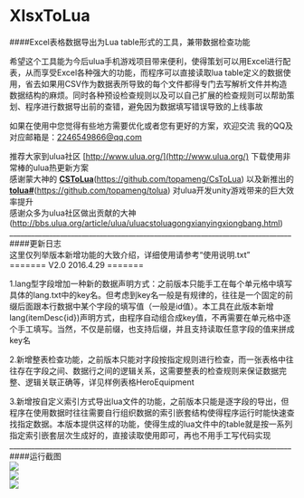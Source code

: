 # XlsxToLua
####Excel表格数据导出为Lua table形式的工具，兼带数据检查功能

希望这个工具能为今后ulua手机游戏项目带来便利，使得策划可以用Excel进行配表，从而享受Excel各种强大的功能，而程序可以直接读取lua table定义的数据使用，省去如果用CSV作为数据表所导致的每个文件都得专门去写解析文件并构造数据结构的麻烦。同时各种预设检查规则以及可以自己扩展的检查规则可以帮助策划、程序进行数据导出前的查错，避免因为数据填写错误导致的上线事故<br/>

如果在使用中您觉得有些地方需要优化或者您有更好的方案，欢迎交流 我的QQ及对应邮箱是：2246549866@qq.com <br/>

推荐大家到ulua社区 [http://www.ulua.org/](http://www.ulua.org/) 下载使用非常棒的ulua热更新方案<br/>
感谢蒙大神的 [<b>CSToLua</b>](https://github.com/topameng/CsToLua)(https://github.com/topameng/CsToLua) 以及新推出的[<b>tolua#</b>](https://github.com/topameng/tolua)(https://github.com/topameng/tolua) 对ulua开发unity游戏带来的巨大效率提升<br/>
感谢众多为ulua社区做出贡献的大神 (http://bbs.ulua.org/article/ulua/uluacstoluagongxianyingxiongbang.html)<br/>
______________________________________________________________________________<br/>
####更新日志<br/>
这里仅列举版本新增功能的大致介绍，详细使用请参考“使用说明.txt”<br/>
======= V2.0 2016.4.29 =======<br/>

1.lang型字段增加一种新的数据声明方式：之前版本只能手工在每个单元格中填写具体的lang.txt中的key名。但考虑到key名一般是有规律的，往往是一个固定的前缀后面跟本行数据中某个字段的填写值（一般是id值）。本工具在此版本新增lang(itemDesc{id})声明方式，由程序自动组合成key值，不再需要在单元格中逐个手工填写。当然，不仅是前缀，也支持后缀，并且支持读取任意字段的值来拼成key名<br/>

2.新增整表检查功能，之前版本只能对字段按指定规则进行检查，而一张表格中往往存在字段之间、数据行之间的逻辑关系，这需要整表的检查规则来保证数据完整、逻辑关联正确等，详见样例表格HeroEquipment<br/>

3.新增按自定义索引方式导出lua文件的功能，之前版本只能是逐字段的导出，但程序在使用数据时往往需要自行组织数据的索引嵌套结构使得程序运行时能快速查找指定数据。本版本提供这样的功能，使得生成的lua文件中的table就是按一系列指定索引嵌套层次生成好的，直接读取使用即可，再也不用手工写代码实现<br/>
______________________________________________________________________________<br/>
####运行截图<br/>
![](https://github.com/zhangqi-ulua/XlsxToLua/blob/master/screenshots/pic1.jpg)<br/>
![](https://github.com/zhangqi-ulua/XlsxToLua/blob/master/screenshots/pic2.png)<br/>
![](https://github.com/zhangqi-ulua/XlsxToLua/blob/master/screenshots/pic3.png)<br/>

